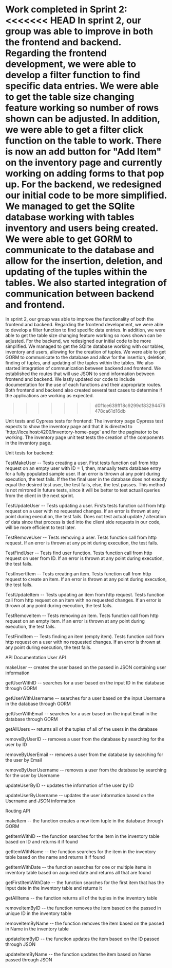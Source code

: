 Work completed in Sprint 2: 
<<<<<<< HEAD
In sprint 2, our group was able to improve in both the frontend and backend. Regarding the frontend development, we were able to develop a filter function to find specific data entries. We were able to get the table size changing feature working so number of rows shown can be adjusted. In addition, we were able to get a filter click function on the table to work. There is now an add button for "Add Item" on the inventory page and currently working on adding forms to that pop up. For the backend, we redesigned our initial code to be more simplified. We managed to get the SQlite database working with tables inventory and users being created. We were able to get GORM to communicate to the database and allow for the insertion, deletion, and updating of the tuples within the tables. We also started integration of communication between backend and frontend.
=======
In sprint 2, our group was able to improve the functionality of both the frontend and backend. Regarding the frontend development, we were able to develop a filter function to find specific data entries. In addition, we were able to get the table size changing feature working so rows shown can be adjusted. For the backend, we redesigned our initial code to be more simplified. We managed to get the SQlite database working with our tables, inventory and users, allowing for the creation of tuples. We were able to get GORM to communicate to the database and allow for the insertion, deletion, finding of tuples, and updating of the tuples within the tables. We also started integration of communication between backend and frontend. We established the routes that will use JSON to send information between frontend and backend. We lastly updated our code to include documentation for the use of each functions and their appropriate routes. Both frontend and backend also created several test cases to determine if the applications are working as expected.
>>>>>>> d0f1ce639ff18c9299df83294476478ca61d16db

Unit tests and Cypress tests for frontend:
   The inventory page Cypress test expects to show the inventory page and that it is directed to 'http://localhost:4200/inventory-home-page' and for the paginator to be working. 
   The inventory page unit test tests the creation of the components in the inventory page. 
   
Unit tests for backend: 

TestMakeUser -- Tests creating a user. First tests function call from http request on an empty user with ID = 1, then, manually tests database entry for a fully populated sample user. If an error is thrown at any point during execution, the test fails. If the the final user in the database does not exactly equal the desired test user, the test fails, else, the test passes. This method is not mirrored in future tests, since it will be better to test actuall queries from the client in the next sprint.

TestUpdateUser -- Tests updating a user. Firsts tests function call from http request on a user with no requested changes. If an error is thrown at any point during execution, the test fails. Does not test actual update / alteration of data since that process is tied into the client side requests in our code, will be more efficient to test later.

TestRemoveUser -- Tests removing a user. Tests function call from http request. If an error is thrown at any point during execution, the test fails.

TestFindUser -- Tests find user function. Tests function call from http request on user from ID. If an error is thrown at any point during execution, the test fails.

TestInsertItem -- Tests creating an item. Tests function call from http request to create an item. If an error is thrown at any point during execution, the test fails.

TestUpdateItem -- Tests updating an item from http request. Tests function call from http request on an item with no requested changes. If an error is thrown at any point during execution, the test fails.

TestRemoveItem -- Tests removing an item. Tests function call from http request on an empty item. If an error is thrown at any point during execution, the test fails.

TestFindItem -- Tests finding an item (empty item). Tests function call from http request on a user with no requested changes. If an error is thrown at any point during execution, the test fails.

API Documentation
User API

makeUser -- creates the user based on the passed in JSON containing user information

getUserWithID -- searches for a user based on the input ID in the database through GORM

getUserWithUsername -- searches for a user based on the input Username in the database through GORM

getUserWithEmail -- searches for a user based on the input Email in the database through GORM

getAllUsers -- returns all of the tuples of all of the users in the database

removeByUserID -- removes a user from the database by searching for the user by ID

removeByUserEmail -- removes a user from the database by searching for the user by Email

removeByUserUsername -- removes a user from the database by searching for the user by Username

updateUserByID -- updates the information of the user by ID

updateUserByUsername -- updates the user information based on the Username and JSON information

Routing API

makeItem -- the function creates a new item tuple in the database through GORM

getItemWithID -- the function searches for the item in the inventory table based on ID and returns it if found

getItemWithName -- the function searches for the item in the inventory table based on the name and returns it if found

getItemWithDate -- the function searches for one or multiple items in inventory table based on acquired date and returns all that are found

getFirstItemWithDate -- the function searches for the first item that has the input date in the inventory table and returns it

getAllItems -- the function returns all of the tuples in the inventory table

removeItemByID -- the function removes the item based on the passed in unique ID in the inventory table

removeItemByName -- the function removes the item based on the passed in Name in the inventory table

updateItemByID -- the function updates the item based on the ID passed through JSON

updateItemByName -- the function updates the item based on Name passed through JSON
